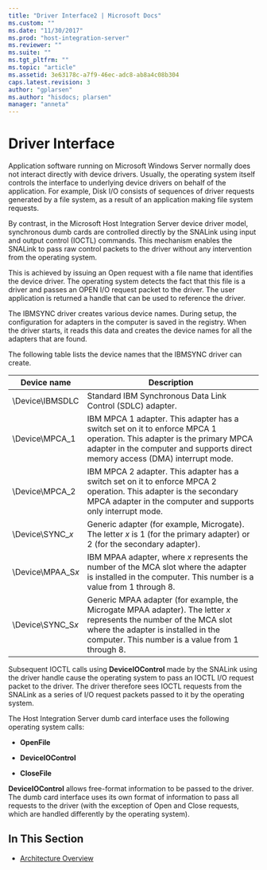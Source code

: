 ```yaml
---
title: "Driver Interface2 | Microsoft Docs"
ms.custom: ""
ms.date: "11/30/2017"
ms.prod: "host-integration-server"
ms.reviewer: ""
ms.suite: ""
ms.tgt_pltfrm: ""
ms.topic: "article"
ms.assetid: 3e63178c-a7f9-46ec-adc8-ab8a4c08b304
caps.latest.revision: 3
author: "gplarsen"
ms.author: "hisdocs; plarsen"
manager: "anneta"
---
```

# Driver Interface
Application software running on Microsoft Windows Server normally does not interact directly with device drivers. Usually, the operating system itself controls the interface to underlying device drivers on behalf of the application. For example, Disk I/O consists of sequences of driver requests generated by a file system, as a result of an application making file system requests.  
  
 By contrast, in the Microsoft Host Integration Server device driver model, synchronous dumb cards are controlled directly by the SNALink using input and output control (IOCTL) commands. This mechanism enables the SNALink to pass raw control packets to the driver without any intervention from the operating system.  
  
 This is achieved by issuing an Open request with a file name that identifies the device driver. The operating system detects the fact that this file is a driver and passes an OPEN I/O request packet to the driver. The user application is returned a handle that can be used to reference the driver.  
  
 The IBMSYNC driver creates various device names. During setup, the configuration for adapters in the computer is saved in the registry. When the driver starts, it reads this data and creates the device names for all the adapters that are found.  
  
 The following table lists the device names that the IBMSYNC driver can create.  
  
|Device name|Description|  
|-----------------|-----------------|  
|\Device\IBMSDLC|Standard IBM Synchronous Data Link Control (SDLC) adapter.|  
|\Device\MPCA_1|IBM MPCA 1 adapter. This adapter has a switch set on it to enforce MPCA 1 operation. This adapter is the primary MPCA adapter in the computer and supports direct memory access (DMA) interrupt mode.|  
|\Device\MPCA_2|IBM MPCA 2 adapter. This adapter has a switch set on it to enforce MPCA 2 operation. This adapter is the secondary MPCA adapter in the computer and supports only interrupt mode.|  
|\Device\SYNC_*x*|Generic adapter (for example, Microgate). The letter *x* is 1 (for the primary adapter) or 2 (for the secondary adapter).|  
|\Device\MPAA_S*x*|IBM MPAA adapter, where *x* represents the number of the MCA slot where the adapter is installed in the computer. This number is a value from 1 through 8.|  
|\Device\SYNC_S*x*|Generic MPAA adapter (for example, the Microgate MPAA adapter). The letter *x* represents the number of the MCA slot where the adapter is installed in the computer. This number is a value from 1 through 8.|  
  
 Subsequent IOCTL calls using **DeviceIOControl** made by the SNALink using the driver handle cause the operating system to pass an IOCTL I/O request packet to the driver. The driver therefore sees IOCTL requests from the SNALink as a series of I/O request packets passed to it by the operating system.  
  
 The Host Integration Server dumb card interface uses the following operating system calls:  
  
-   **OpenFile**  
  
-   **DeviceIOControl**  
  
-   **CloseFile**  
  
 **DeviceIOControl** allows free-format information to be passed to the driver. The dumb card interface uses its own format of information to pass all requests to the driver (with the exception of Open and Close requests, which are handled differently by the operating system).  
  
## In This Section  
  
-   [Architecture Overview](../core/architecture-overview2.md)